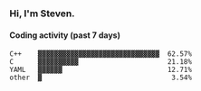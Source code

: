 ### Hi, I'm Steven.

#### Coding activity (past 7 days)
```
C++    ▓▓▓▓▓▓▓▓▓▓▓▓▓▓▓▓▓▓▓▓▓▓▓▓▓▓▓▓▓▓  62.57%
C      ▓▓▓▓▓▓▓▓▓▓                      21.18%
YAML   ▓▓▓▓▓▓                          12.71%
other  ▓                                3.54%
```
